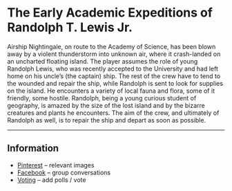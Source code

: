 # The Early Academic Expeditions of Randolph T. Lewis Jr.

Airship Nightingale, on route to the Academy of Science, has been blown away by a violent thunderstorm into unknown air, where it crash-landed on an uncharted floating island. The player assumes the role of young Randolph Lewis, who was recently accepted to the University and had left home on his uncle’s (the captain) ship. 
The rest of the crew have to tend to the wounded and repair the ship, while Randolph is sent to look for supplies on the island. He encounters a variety of local fauna and flora, some of it friendly, some hostile. Randolph, being a young curious student of geography, is amazed by the size of the lost island and by the bizarre creatures and plants he encounters. The aim of the crew, and ultimately of Randolph as well, is to repair the ship and depart as soon as possible.

---

## Information

* [Pinterest](https://cz.pinterest.com/tomasjezek1/randolph/) – relevant images
* [Facebook](https://www.facebook.com/messages/t/1587719634647705) – group conversations
* [Voting](https://github.com/opacut/Randolph/blob/master/Project_Documents/POLLS.md) – add polls / vote